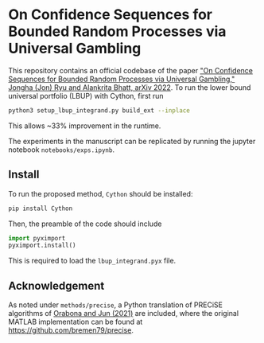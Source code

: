 # On Confidence Sequences for Bounded Random Processes via Universal Gambling

This repository contains an official codebase of the paper ["On Confidence Sequences for Bounded Random Processes via Universal Gambling," Jongha (Jon) Ryu and Alankrita Bhatt, arXiv 2022](https://arxiv.org/abs/2207.12382).
To run the lower bound universal portfolio (LBUP) with Cython, first run
```bash
python3 setup_lbup_integrand.py build_ext --inplace
```
This allows ~33% improvement in the runtime.

The experiments in the manuscript can be replicated by running the jupyter notebook `notebooks/exps.ipynb`.

## Install
To run the proposed method, `Cython` should be installed:
```bash
pip install Cython
```
Then, the preamble of the code should include
```python
import pyximport
pyximport.install()
```
This is required to load the `lbup_integrand.pyx` file.


## Acknowledgement
As noted under `methods/precise`, a Python translation of PRECiSE algorithms of [Orabona and Jun (2021)](https://arxiv.org/abs/2110.14099) are included, 
where the original MATLAB implementation can be found at https://github.com/bremen79/precise. 